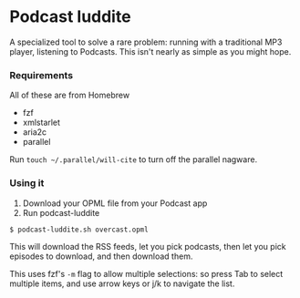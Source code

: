 # Podcast luddite

A specialized tool to solve a rare problem: running with a traditional MP3 player, listening to Podcasts.
This isn't nearly as simple as you might hope.

### Requirements

All of these are from Homebrew

- fzf
- xmlstarlet
- aria2c
- parallel

Run `touch ~/.parallel/will-cite` to turn off the parallel nagware.

### Using it

1. Download your OPML file from your Podcast app
2. Run podcast-luddite

```
$ podcast-luddite.sh overcast.opml
```

This will download the RSS feeds, let you pick podcasts, then let you pick episodes to download,
and then download them.

This uses fzf's `-m` flag to allow multiple selections: so press Tab to select multiple items,
and use arrow keys or j/k to navigate the list.

